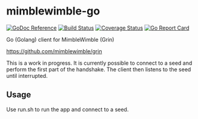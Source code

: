 # mimblewimble-go
[![GoDoc Reference](https://godoc.org/github.com/zkirill/mimblewimble-go?status.svg)](https://godoc.org/github.com/zkirill/mimblewimble-go)
[![Build Status](https://travis-ci.org/zkirill/mimblewimble-go.svg?branch=master)](https://travis-ci.org/zkirill/mimblewimble-go)
[![Coverage Status](https://coveralls.io/repos/github/zkirill/mimblewimble-go/badge.svg?branch=master)](https://coveralls.io/github/zkirill/mimblewimble-go?branch=master)
[![Go Report Card](https://goreportcard.com/badge/github.com/zkirill/mimblewimble-go)](https://goreportcard.com/report/github.com/zkirill/mimblewimble-go)


Go (Golang) client for MimbleWimble (Grin)


https://github.com/mimblewimble/grin


This is a work in progress. It is currently possible to connect to a seed and perform the first part of the handshake. The client then listens to the seed until interrupted.

## Usage
Use run.sh to run the app and connect to a seed.

